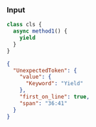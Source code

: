 ### Input
```js
class cls {
  async method1() {
    yield
  }
}
```

```json
{
  "UnexpectedToken": {
    "value": {
      "Keyword": "Yield"
    },
    "first_on_line": true,
    "span": "36:41"
  }
}
```
